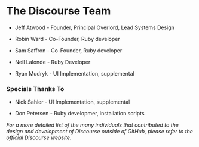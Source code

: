 # The Discourse Team

* Jeff Atwood - Founder, Principal Overlord, Lead Systems Design

* Robin Ward - Co-Founder, Ruby developer

* Sam Saffron - Co-Founder, Ruby developer

* Neil Lalonde - Ruby Developer

* Ryan Mudryk - UI Implementation, supplemental

### Specials Thanks To

* Nick Sahler - UI Implementation, supplemental

* Don Petersen - Ruby developmer, installation scripts

*For a more detailed list of the many individuals that contributed to the design and development of Discourse outside of GitHub, please refer to the official Discourse website.*
